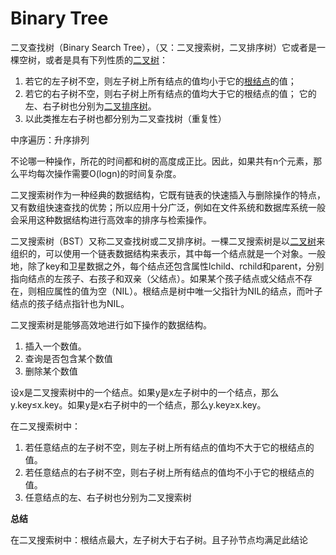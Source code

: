 # Binary Tree

二叉查找树（Binary Search Tree），（又：二叉搜索树，二叉排序树）它或者是一棵空树，或者是具有下列性质的[二叉树](https://baike.baidu.com/item/二叉树/1602879)：

1. 若它的左子树不空，则左子树上所有结点的值均小于它的[根结点](https://baike.baidu.com/item/根结点/9795570)的值； 
2. 若它的右子树不空，则右子树上所有结点的值均大于它的根结点的值； 它的左、右子树也分别为[二叉排序树](https://baike.baidu.com/item/二叉排序树/10905079)。
3. 以此类推左右子树也都分别为二叉查找树（重复性）

中序遍历：升序排列

不论哪一种操作，所花的时间都和树的高度成正比。因此，如果共有n个元素，那么平均每次操作需要O(logn)的时间复杂度。



二叉搜索树作为一种经典的数据结构，它既有链表的快速插入与删除操作的特点，又有数组快速查找的优势；所以应用十分广泛，例如在文件系统和数据库系统一般会采用这种数据结构进行高效率的排序与检索操作。

二叉搜索树（BST）又称二叉查找树或二叉排序树。一棵二叉搜索树是以[二叉树](https://baike.baidu.com/item/二叉树/1602879)来组织的，可以使用一个链表数据结构来表示，其中每一个结点就是一个对象。一般地，除了key和卫星数据之外，每个结点还包含属性lchild、rchild和parent，分别指向结点的左孩子、右孩子和双亲（父结点）。如果某个孩子结点或父结点不存在，则相应属性的值为空（NIL）。根结点是树中唯一父指针为NIL的结点，而叶子结点的孩子结点指针也为NIL。

二叉搜索树是能够高效地进行如下操作的数据结构。

1. 插入一个数值。
2. 查询是否包含某个数值
3. 删除某个数值 

设x是二叉搜索树中的一个结点。如果y是x左子树中的一个结点，那么y.key≤x.key。如果y是x右子树中的一个结点，那么y.key≥x.key。

在二叉搜索树中：

1. 若任意结点的左子树不空，则左子树上所有结点的值均不大于它的根结点的值。
2. 若任意结点的右子树不空，则右子树上所有结点的值均不小于它的根结点的值。
3. 任意结点的左、右子树也分别为二叉搜索树

**总结**

在二叉搜索树中：根结点最大，左子树大于右子树。且子孙节点均满足此结论

